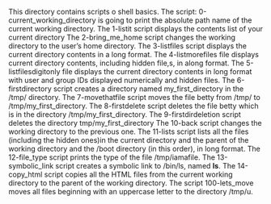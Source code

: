 This directory contains scripts o shell basics. 
The script: 0-current_working_directory is going to print the absolute path name of the current working directory.
The 1-listit  script displays the contents list of your current directory
The 2-bring_me_home script changes the working directory to the user’s home directory.
The 3-listfiles script displays the current directory contents in a long format.
The 4-listmorefiles file displays current directory contents, including hidden file,s, in along format.
The 5-listfilesdigitonly file displays the current directory contents in long format with user and group IDs displayed numerically and hidden files.
The 6-firstdirectory script creates a directory named my_first_directory in the /tmp/ directory.
The 7-movethatfile script moves the file betty from /tmp/ to /tmp/my_first_directory.
The 8-firstdelete script deletes the file betty which is in the directory /tmp/my_first_directory.
The 9-firstdirdeletion script deletes the directory tmp/my_first_directory
The 10-back script changes the working directory to the previous one.
The 11-lists script lists all the files (including the hidden ones)in the current directory and the parent of the working directory and the /boot directory (in this order), in long format.
The 12-file_type script prints the type of the file /tmp/iamafile.
The 13-symbolic_link script creates a symbolic link to /bin/ls, named __ls__.
The 14-copy_html script copies all the HTML files from the current working directory to the parent of the working directory.
The script 100-lets_move moves all files beginning with an uppercase letter to the directory /tmp/u.
